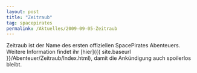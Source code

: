 ```yaml
---
layout: post
title: "Zeitraub"
tag: spacepirates
permalink: /Aktuelles/2009-09-05-Zeitraub
---
```



Zeitraub ist der Name des ersten offiziellen SpacePirates Abenteuers. Weitere Information findet ihr [hier]({{ site.baseurl }}/Abenteuer/Zeitraub/Index.html), damit die Ankündigung auch spoilerlos bleibt.

